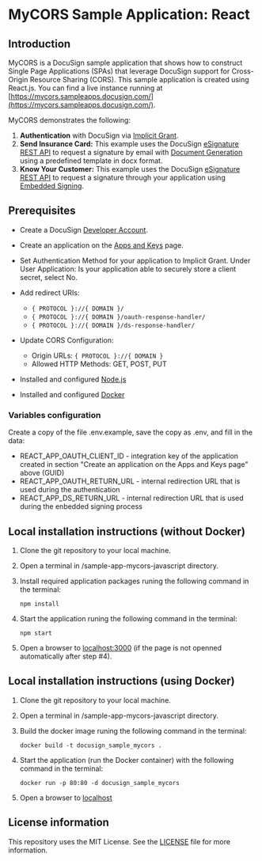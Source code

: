# MyCORS Sample Application: React

## Introduction

MyCORS is a DocuSign sample application that shows how to construct Single Page Applications (SPAs) that leverage DocuSign support for Cross-Origin Resource Sharing (CORS). This sample application is created using React.js. You can find a live instance running at [https://mycors.sampleapps.docusign.com/](https://mycors.sampleapps.docusign.com/).

MyCORS demonstrates the following:

1. **Authentication** with DocuSign via [Implicit Grant](https://developers.docusign.com/platform/auth/implicit/).
2. **Send Insurance Card:**
   This example uses the DocuSign [eSignature REST API](https://developers.docusign.com/docs/esign-rest-api/) to request a signature by email with [Document Generation](https://developers.docusign.com/docs/esign-rest-api/how-to/request-signature-email-document-generation/) using a predefined template in docx format.
3. **Know Your Customer:**
   This example uses the DocuSign [eSignature REST API](https://developers.docusign.com/docs/esign-rest-api/) to request a signature through your application using [Embedded Signing](https://developers.docusign.com/docs/esign-rest-api/how-to/request-signature-in-app-embedded/).

## Prerequisites

- Create a DocuSign [Developer Account](https://go.docusign.com/o/sandbox/).
- Create an application on the [Apps and Keys](https://admindemo.docusign.com/authenticate?goTo=appsAndKeys) page.
- Set Authentication Method for your application to Implicit Grant. Under User Application: Is your application able to securely store a client secret, select No.

- Add redirect URIs:
  - `{ PROTOCOL }://{ DOMAIN }/`
  - `{ PROTOCOL }://{ DOMAIN }/oauth-response-handler/`
  - `{ PROTOCOL }://{ DOMAIN }/ds-response-handler/`
- Update CORS Configuration:

  - Origin URLs: `{ PROTOCOL }://{ DOMAIN }`
  - Allowed HTTP Methods: GET, POST, PUT

- Installed and configured [Node.js](https://nodejs.org/en/download)
- Installed and configured [Docker](https://www.docker.com/)

### Variables configuration

Create a copy of the file .env.example, save the copy as .env, and fill in the data:

- REACT_APP_OAUTH_CLIENT_ID - integration key of the application created in section "Create an application on the Apps and Keys page" above (GUID)
- REACT_APP_OAUTH_RETURN_URL - internal redirection URL that is used during the authentication
- REACT_APP_DS_RETURN_URL - internal redirection URL that is used during the enbedded signing process

## Local installation instructions (without Docker)

1. Clone the git repository to your local machine.
2. Open a terminal in /sample-app-mycors-javascript directory.
3. Install required application packages runing the following command in the terminal:
   ```
   npm install
   ```
4. Start the application runing the following command in the terminal:

   ```
   npm start
   ```

5. Open a browser to [localhost:3000](http://localhost:3000) (if the page is not openned automatically after step #4).

## Local installation instructions (using Docker)

1. Clone the git repository to your local machine.
2. Open a terminal in /sample-app-mycors-javascript directory.
3. Build the docker image runing the following command in the terminal:
   ```
   docker build -t docusign_sample_mycors .
   ```
4. Start the application (run the Docker container) with the following command in the terminal:

   ```
   docker run -p 80:80 -d docusign_sample_mycors
   ```

5. Open a browser to [localhost](http://localhost)

## License information

This repository uses the MIT License. See the [LICENSE](./LICENSE) file for more information.
